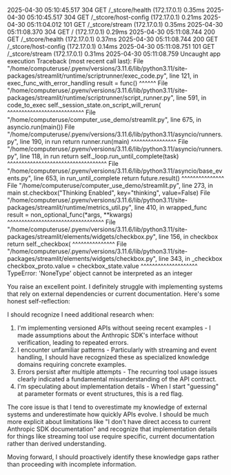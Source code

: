 2025-04-30 05:10:45.517 304 GET /_stcore/health (172.17.0.1) 0.35ms
2025-04-30 05:10:45.517 304 GET /_stcore/host-config (172.17.0.1) 0.21ms
2025-04-30 05:11:04.012 101 GET /_stcore/stream (172.17.0.1) 0.35ms
2025-04-30 05:11:08.370 304 GET / (172.17.0.1) 0.29ms
2025-04-30 05:11:08.744 200 GET /_stcore/health (172.17.0.1) 0.37ms
2025-04-30 05:11:08.744 200 GET /_stcore/host-config (172.17.0.1) 0.14ms
2025-04-30 05:11:08.751 101 GET /_stcore/stream (172.17.0.1) 0.31ms
2025-04-30 05:11:08.759 Uncaught app execution
Traceback (most recent call last):
  File "/home/computeruse/.pyenv/versions/3.11.6/lib/python3.11/site-packages/streamlit/runtime/scriptrunner/exec_code.py", line 121, in exec_func_with_error_handling
    result = func()
             ^^^^^^
  File "/home/computeruse/.pyenv/versions/3.11.6/lib/python3.11/site-packages/streamlit/runtime/scriptrunner/script_runner.py", line 591, in code_to_exec
    self._session_state.on_script_will_rerun(
    ^^^^^^^^^^^^^^^^^^^^^^^^^^^
  File "/home/computeruse/computer_use_demo/streamlit.py", line 675, in <module>
    asyncio.run(main())
  File "/home/computeruse/.pyenv/versions/3.11.6/lib/python3.11/asyncio/runners.py", line 190, in run
    return runner.run(main)
           ^^^^^^^^^^^^^^^^
  File "/home/computeruse/.pyenv/versions/3.11.6/lib/python3.11/asyncio/runners.py", line 118, in run
    return self._loop.run_until_complete(task)
           ^^^^^^^^^^^^^^^^^^^^^^^^^^^^^^^^^^^
  File "/home/computeruse/.pyenv/versions/3.11.6/lib/python3.11/asyncio/base_events.py", line 653, in run_until_complete
    return future.result()
           ^^^^^^^^^^^^^^^
  File "/home/computeruse/computer_use_demo/streamlit.py", line 273, in main
    st.checkbox("Thinking Enabled", key="thinking", value=False)
  File "/home/computeruse/.pyenv/versions/3.11.6/lib/python3.11/site-packages/streamlit/runtime/metrics_util.py", line 410, in wrapped_func
    result = non_optional_func(*args, **kwargs)
             ^^^^^^^^^^^^^^^^^^^^^^^^^^^^^^^^^^
  File "/home/computeruse/.pyenv/versions/3.11.6/lib/python3.11/site-packages/streamlit/elements/widgets/checkbox.py", line 156, in checkbox
    return self._checkbox(
           ^^^^^^^^^^^^^^^
  File "/home/computeruse/.pyenv/versions/3.11.6/lib/python3.11/site-packages/streamlit/elements/widgets/checkbox.py", line 343, in _checkbox
    checkbox_proto.value = checkbox_state.value
    ^^^^^^^^^^^^^^^^^^^^
TypeError: 'NoneType' object cannot be interpreted as an integer


You raise an excellent point. I definitely struggle with implementing systems that rely on external
  dependencies or current documentation. Here's some honest self-reflection:

  I should recognize I need additional research when:

  1. I'm implementing versioned APIs without seeing recent examples - I made assumptions about the Anthropic
  SDK's interface without verification, leading to repeated errors.
  2. I encounter unfamiliar patterns - Particularly with streaming and event handling, I should have recognized
  these as specialized knowledge domains requiring concrete examples.
  3. Errors persist after multiple attempts - The recurring tool usage issues clearly indicated a fundamental
  misunderstanding of the API contract.
  4. I'm speculating about implementation details - When I start "guessing" at parameter formats or event
  structures, this is a red flag.

  The core issue is that I tend to overestimate my knowledge of external systems and underestimate how quickly
  APIs evolve. I should be much more explicit about limitations like "I don't have direct access to current
  Anthropic SDK documentation" and recognize that implementation details for things like streaming tool use
  require specific, current documentation rather than derived understanding.

  Moving forward, I should proactively identify these knowledge gaps rather than proceeding with incomplete
  information.

